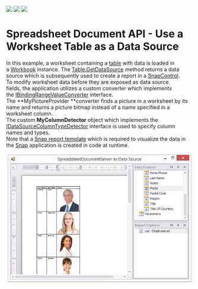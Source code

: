 <!-- default badges list -->
![](https://img.shields.io/endpoint?url=https://codecentral.devexpress.com/api/v1/VersionRange/128612997/19.2.2%2B)
[![](https://img.shields.io/badge/Open_in_DevExpress_Support_Center-FF7200?style=flat-square&logo=DevExpress&logoColor=white)](https://supportcenter.devexpress.com/ticket/details/T830622)
[![](https://img.shields.io/badge/📖_How_to_use_DevExpress_Examples-e9f6fc?style=flat-square)](https://docs.devexpress.com/GeneralInformation/403183)
<!-- default badges end -->
# Spreadsheet Document API - Use a Worksheet Table as a Data Source


In this example, a worksheet containing a [table](https://docs.devexpress.com/OfficeFileAPI/DevExpress.Spreadsheet.Table) with data is loaded in a [Workbook](https://docs.devexpress.com/OfficeFileAPI/DevExpress.Spreadsheet.Workbook) instance. The [Table.GetDataSource](https://docs.devexpress.com/OfficeFileAPI/devexpress.spreadsheet.table.getdatasource.overloads) method returns a data source which is subsequently used to create a report in a [SnapControl](https://docs.devexpress.com/WindowsForms/DevExpress.Snap.SnapControl?v=21.2).  
To modify worksheet data before they are exposed as data source fields, the application utilizes a custom converter which implements the [IBindingRangeValueConverter](https://docs.devexpress.com/OfficeFileAPI/DevExpress.Spreadsheet.IBindingRangeValueConverter) interface. The **MyPictureProvider **converter finds a picture in a worksheet by its name and returns a picture bitmap instead of a name specified in a worksheet column.   
The custom **MyColumnDetector** object which implements the [IDataSourceColumnTypeDetector](https://docs.devexpress.com/OfficeFileAPI/DevExpress.Spreadsheet.IDataSourceColumnTypeDetector) interface is used to specify column names and types.  
Note that a [Snap report template](https://docs.devexpress.com/WindowsForms/11373/controls-and-libraries/snap?v=21.2) which is required to visualize the data in the [Snap](https://docs.devexpress.com/WindowsForms/11373/controls-and-libraries/snap?v=21.2) application is created in code at runtime.  

![](https://raw.githubusercontent.com/DevExpress-Examples/document-server-how-to-use-a-worksheet-as-a-data-source-for-the-snap-report-t518070/17.1.3+/media/f799c6c5-4065-11e7-80c0-00155d624807.png)
